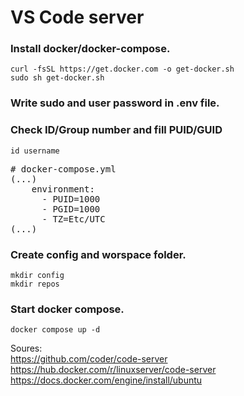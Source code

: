 # VS Code server

### Install docker/docker-compose.
```
curl -fsSL https://get.docker.com -o get-docker.sh
sudo sh get-docker.sh
```
### Write sudo and user password in .env file.

### Check ID/Group number and fill PUID/GUID
```
id username
```
<pre>
# docker-compose.yml
(...)
    environment:
      - PUID=1000
      - PGID=1000
      - TZ=Etc/UTC
(...)
</pre>
### Create config and worspace folder.
```
mkdir config
mkdir repos
```
### Start docker compose.
```
docker compose up -d
```

Soures: \
https://github.com/coder/code-server \
https://hub.docker.com/r/linuxserver/code-server \
https://docs.docker.com/engine/install/ubuntu
